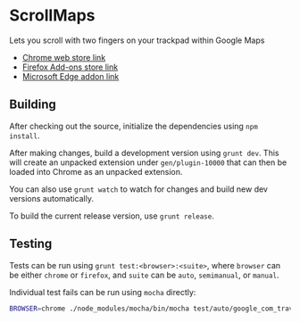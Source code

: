 # ScrollMaps
Lets you scroll with two fingers on your trackpad within Google Maps

- [Chrome web store link](https://chrome.google.com/webstore/detail/scrollmaps/jifommjndpnefcfplgnbhabocomgdjjg)
- [Firefox Add-ons store link](https://addons.mozilla.org/en-US/firefox/addon/scrollmaps)
- [Microsoft Edge addon link](https://microsoftedge.microsoft.com/addons/detail/scrollmaps/mdhhlgkmnlaiofbbemcmigjleiiefmga)

## Building

After checking out the source, initialize the dependencies using `npm install`.

After making changes, build a development version using `grunt dev`. This will create an unpacked extension under `gen/plugin-10000` that can then be loaded into Chrome as an unpacked extension.

You can also use `grunt watch` to watch for changes and build new dev versions automatically.

To build the current release version, use `grunt release`.

## Testing

Tests can be run using `grunt test:<browser>:<suite>`, where `browser` can be either `chrome` or `firefox`, and `suite` can be
`auto`, `semimanual`, or `manual`.

Individual test fails can be run using `mocha` directly:

```sh
BROWSER=chrome ./node_modules/mocha/bin/mocha test/auto/google_com_travel.js
```
